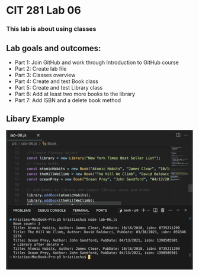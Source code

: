 # CIT 281 Lab 06

### This lab is about using classes

## Lab goals and outcomes:
  - Part 1: Join GitHub and work through Introduction to GitHub course
  - Part 2: Create lab file
  - Part 3: Classes overview
  - Part 4: Create and test Book class
  - Part 5: Create and test Library class
  - Part 6: Add at least two more books to the library
  - Part 7: Add ISBN and a delete book method

## Libary Example
![libary](https://raw.githubusercontent.com/kristiechu/cit281-lab06/main/library.png)

